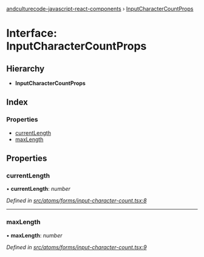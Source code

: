 [andculturecode-javascript-react-components](../README.md) › [InputCharacterCountProps](inputcharactercountprops.md)

# Interface: InputCharacterCountProps

## Hierarchy

* **InputCharacterCountProps**

## Index

### Properties

* [currentLength](inputcharactercountprops.md#currentlength)
* [maxLength](inputcharactercountprops.md#maxlength)

## Properties

###  currentLength

• **currentLength**: *number*

*Defined in [src/atoms/forms/input-character-count.tsx:8](https://github.com/AndcultureCode/AndcultureCode.JavaScript.React.Components/blob/d179e3a/src/atoms/forms/input-character-count.tsx#L8)*

___

###  maxLength

• **maxLength**: *number*

*Defined in [src/atoms/forms/input-character-count.tsx:9](https://github.com/AndcultureCode/AndcultureCode.JavaScript.React.Components/blob/d179e3a/src/atoms/forms/input-character-count.tsx#L9)*
